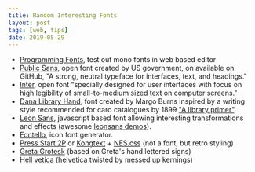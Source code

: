 ```yaml
---
title: Random Interesting Fonts
layout: post
tags: [web, tips]
date: 2019-05-29
---
```


- [Programming Fonts](https://app.programmingfonts.org/), test out mono fonts in web based editor
- [Public Sans](https://public-sans.digital.gov/), open font created by US government, on available on GitHub, "A strong, neutral typeface for interfaces, text, and headings."
- [Inter](https://rsms.me/inter/), open font "specially designed for user interfaces with focus on high legibility of small-to-medium sized text on computer screens."
- [Dana Library Hand](http://www.margoburns.com/fonts/DanaLibraryHand/), font created by Margo Burns inspired by a writing style recommended for card catalogues by 1899 ["A library primer"](https://archive.org/details/primerlibrary00danarich/page/n8).
- [Leon Sans](https://github.com/cmiscm/leonsans), javascript based font allowing interesting transformations and effects (awesome [leonsans demos](https://leon-kim.com/examples/)).
- [Fontello](http://fontello.com/), icon font generator.
- [Press Start 2P](https://fonts.google.com/specimen/Press+Start+2P) or [Kongtext](https://www.dafont.com/kongtext.font) + [NES.css](https://nostalgic-css.github.io/NES.css/) (not a font, but retro styling) 
- [Greta Grotesk](https://boingboing.net/2019/10/17/how-dare-you-2.html) (based on Greta's hand lettered signs)
- [Hell vetica](https://hellveticafont.com/) (helvetica twisted by messed up kernings)
